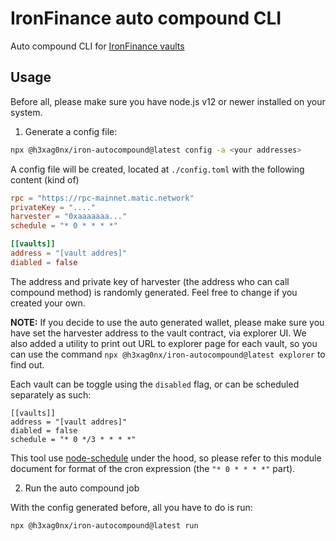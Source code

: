 # IronFinance auto compound CLI

Auto compound CLI for [IronFinance vaults](https://ironfinance.medium.com/introducing-iron-private-vaults-1022dbdf47ab)

## Usage

Before all, please make sure you have node.js v12 or newer installed on your system.

1. Generate a config file:

```sh
npx @h3xag0nx/iron-autocompound@latest config -a <your addresses>
```

A config file will be created, located at `./config.toml` with the following content (kind of)

```toml
rpc = "https://rpc-mainnet.matic.network"
privateKey = "...."
harvester = "0xaaaaaaa..."
schedule = "* 0 * * * *"

[[vaults]]
address = "[vault addres]"
diabled = false
```

The address and private key of harvester (the address who can call compound method) is randomly generated. Feel free to change if you created your own.

**NOTE:**
If you decide to use the auto generated wallet, please make sure you have set the harvester address to the vault contract, via explorer UI. We also added a utility to print out URL to explorer page for each vault, so you can use the command `npx @h3xag0nx/iron-autocompound@latest explorer` to find out.

Each vault can be toggle using the `disabled` flag, or can be scheduled separately as such:

```
[[vaults]]
address = "[vault addres]"
diabled = false
schedule = "* 0 */3 * * * *"
```

This tool use [node-schedule](https://www.npmjs.com/package/node-schedule) under the hood, so please refer to this module document for format of the cron expression (the `"* 0 * * * *"` part).

2. Run the auto compound job

With the config generated before, all you have to do is run:

```sh
npx @h3xag0nx/iron-autocompound@latest run
```
